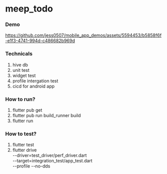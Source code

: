 # meep_todo

### Demo
https://github.com/jess0507/mobile_app_demos/assets/5594453/b5858f6f-e1f3-4741-994d-c486682b969d

### Technicals
1. hive db
2. unit test
3. widget test
4. profile intergation test
5. cicd for android app

### How to run?
1. flutter pub get
2. flutter pub run build_runner build  
3. flutter run

### How to test?
1. flutter test
2. flutter drive \
  --driver=test_driver/perf_driver.dart \
  --target=integration_test/app_test.dart \
  --profile --no-dds
